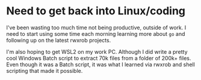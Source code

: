# Need to get back into Linux/coding

I've been wasting too much time not being productive, outside of work.
I need to start using some time each morning learning more about `go`
and following up on the latest rwxrob projects. 

I'm also hoping to get WSL2 on my work PC. Although I did write a pretty
cool Windows Batch script to extract 70k files from a folder of 200k+
files. Even though it was a Batch script, it was what I learned via
rwxrob and shell scripting that made it possible.



